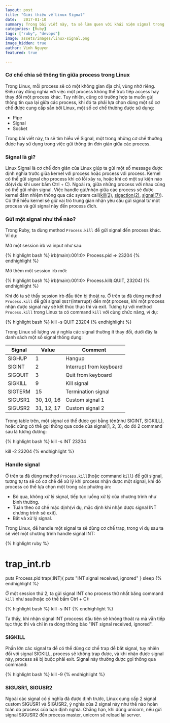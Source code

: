 ```yaml
---
layout: post
title: "Giới thiệu về Linux Signal"
date:   2017-01-10
summary: Trong bài viết này, ta sẽ làm quen với khái niệm signal trong Linux và cách xử lý các signal này trong Ruby.
categories: [Ruby]
tags: ["ruby", "devops"]
image: assets/images/linux-signal.png
image_hidden: true
author: Vinh Nguyen
featured: true

---
```


### Cơ chế chia sẽ thông tin giữa process trong Linux

Trong Linux, mỗi process sẽ có một không gian địa chỉ, vùng nhớ riêng. Điều này đồng nghĩa với việc một process không thể trực tiếp access hay thay đổi một process khác.
Tuy nhiên, cũng có trường hợp ta muốn gửi thông tin qua lại giữa các process, khi đó ta phải lựa chọn dùng một số cơ chế được cung cấp sẵn bởi Linux, một số cơ chế thường được sử dụng:

  - Pipe
  - Signal
  - Socket

Trong bài viết này, ta sẽ tìm hiểu về Signal, một trong những cơ chế thường được hay sử dụng trong việc gửi thông tin đơn giản giữa các process.

### Signal là gì?

Linux Signal là cơ chế đơn giản của Linux giúp ta gửi một số message được định nghĩa trước giữa kernel với process hoặc process với process. Kernel có thể gửi signal cho process khi có lỗi xảy ra, hoặc khi có một sự kiện nào đó(ví dụ khi user bấm Ctrl + C). Ngoài ra, giữa những process với nhau cũng có thể gửi nhận signal. Việc handle gửi/nhận giữa các process sẽ được kernel đảm nhiệm thông qua các system call([kill(2)](http://man7.org/linux/man-pages/man2/kill.2.html), [sigaction(2)](http://man7.org/linux/man-pages/man2/sigaction.2.html), [signal(7)](http://man7.org/linux/man-pages/man7/signal.7.html)). Có thể hiểu kernel sẽ giữ vai trò trung gian nhận yêu cầu gửi signal từ một process và gửi signal này đến process đích.

### Gửi một signal như thế nào?

Trong Ruby, ta dùng method `Process.kill` để gửi signal đến process khác. Ví dụ:

Mở một session irb và input như sau:

{% highlight bash %}
irb(main):001:0> Process.pid
=> 23204
{% endhighlight %}

Mở thêm một session irb mới:

{% highlight bash %}
irb(main):001:0> Process.kill(:QUIT, 23204)
{% endhighlight %}

Khi đó ta sẽ thấy session irb đầu tiên bị thoát ra. Ở trên ta đã dùng method `Process.kill` để gửi signal `QUIT`(interrupt) đến một process, khi một process nhận được signal này sẽ kết thúc thực thi và exit. Tương tự với method `Process.kill` trong Linux ta có command `kill` với cùng chức năng, ví dụ:

{% highlight bash %}
kill -s QUIT 23204
{% endhighlight %}

Trong Linux số lượng và ý nghĩa các signal thường ít thay đổi, dưới đây là danh sách một số signal thông dụng:

| Signal | Value | Comment |
|---------|------------|---------|
| SIGHUP | 1 | Hangup |
| SIGINT | 2 | Interrupt from keyboard |
| SIGQUIT | 3 | Quit from keyboard |
| SIGKILL | 9 | Kill signal |
| SIGTERM | 15 | Termination signal |
| SIGUSR1 | 30, 10, 16 | Custom signal 1 |
| SIGUSR2 | 31, 12, 17 | Custom signal 2 |

Trong table trên, một signal có thể được gọi bằng tên(như SIGINT, SIGKILL), hoặc cũng có thể gọi thông qua code của signal(1, 2, 3), do đó 2 command sau là tương đương:

{% highlight bash %}
kill -s INT 23204

kill -2 23204
{% endhighlight %}


### Handle signal

Ở trên ta đã dùng method `Process.kill`(hoặc command `kill`) để gửi signal, tương tự ta sẽ có cơ chế để xử lý khi process nhận được một signal, khi đó process có thể lựa chọn một trong các phương án:
- Bỏ qua, không xử lý signal, tiếp tục luồng xử lý của chương trình như bình thường.
- Tuân theo cơ chế mặc định(ví dụ, mặc định khi nhận được signal INT chương trình sẽ exit).
- Bắt và xử lý signal.

Trong Linux, để handle một signal ta sẽ dùng cơ chế trap, trong ví dụ sau ta sẽ viết một chương trình handle signal INT:

{% highlight ruby %}
# trap_int.rb
puts Process.pid
trap(:INT){ puts "INT signal received, ignored" }
sleep
{% endhighlight %}

Ở một session thứ 2, ta gửi signal INT cho process thứ nhất băng command `kill` như sau(hoặc có thể bấm Ctrl + C):

{% highlight bash %}
kill -s INT <pid>
{% endhighlight %}

Ta thấy, khi nhận signal INT proccess đầu tiên sẽ không thoát ra mà vẫn tiếp tục thực thi và chỉ in ra dòng thông báo "INT signal received, ignored".

### SIGKILL

Phần lớn các signal ta để có thể dùng cơ chế trap để bắt signal, tuy nhiên đối với signal SIGKILL, process sẽ không trap được, và khi nhận được signal này, process sẽ bị buộc phải exit. Signal này thường được gọi thông qua command:

{% highlight bash %}
kill -9 <pid>
{% endhighlight %}

### SIGUSR1, SIGUSR2

Ngoài các signal có ý nghĩa đã được định trước, Linux cung cấp 2 signal custom SIGUSR1 và SIGUSR2, ý nghĩa của 2 signal này như thế nào hoàn toàn do process của bạn định nghĩa. Chẳng hạn, khi dùng unicorn, nếu gửi signal SIGUSR2 đến process master, unicorn sẽ reload lại server.
